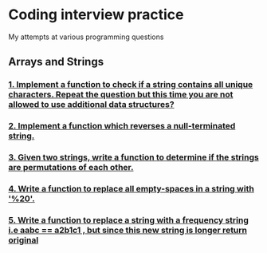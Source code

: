# Coding interview practice

My attempts at various programming questions

## Arrays and Strings

### [1. Implement a function to check if a string contains all unique characters. Repeat the question but this time you are not allowed to use additional data structures?](./Arrays_Strings/as1.py)

### [2. Implement a function which reverses a null-terminated string.](Arrays_Strings/as2.py)

### [3. Given two strings, write a function to determine if the strings are permutations of each other.](Arrays_Strings/as3.py)

### [4. Write a function to replace all empty-spaces in a string with '%20'.](Arrays_Strings/as4.py)

### [5. Write a function to replace a string with a frequency string i.e aabc == a2b1c1 , but since this new string is longer return original](Arrays_Strings/as5.py)
